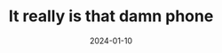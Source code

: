 ---
title: "It really is that damn phone"
type: "video"
url: "https://youtu.be/WMcyhKlFTao?si=QMneoDevShyDZNIj"
description: "A video about phone addiction and its effects"
date: 2024-01-10
--- 